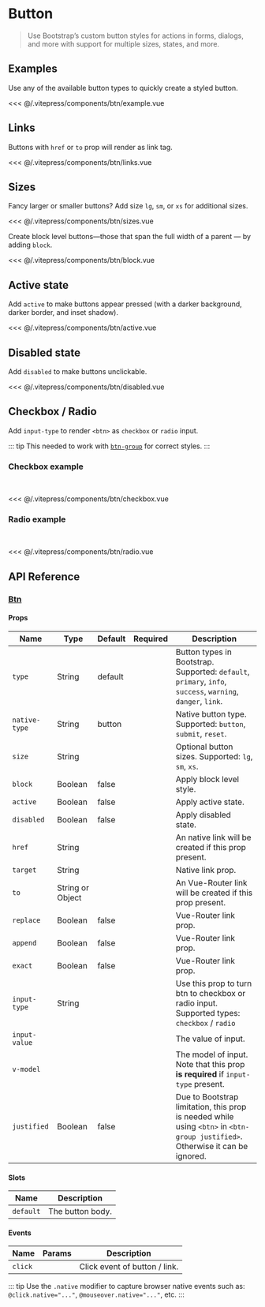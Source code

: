 # Button

> Use Bootstrap’s custom button styles for actions in forms, dialogs, and more with support for multiple sizes, states, and more.

## Examples

Use any of the available button types to quickly create a styled button.

<btn-example/>

<<< @/.vitepress/components/btn/example.vue

## Links

Buttons with `href` or `to` prop will render as link tag.

<btn-links/>

<<< @/.vitepress/components/btn/links.vue

## Sizes

Fancy larger or smaller buttons? Add size `lg`, `sm`, or `xs` for additional sizes.

<btn-sizes/>

<<< @/.vitepress/components/btn/sizes.vue

Create block level buttons—those that span the full width of a parent — by adding `block`.

<btn-block/>

<<< @/.vitepress/components/btn/block.vue

## Active state

Add `active` to make buttons appear pressed (with a darker background, darker border, and inset shadow).

<btn-active/>

<<< @/.vitepress/components/btn/active.vue

## Disabled state

Add `disabled` to make buttons unclickable.

<btn-disabled/>

<<< @/.vitepress/components/btn/disabled.vue

## Checkbox / Radio

Add `input-type` to render `<btn>` as `checkbox` or `radio` input.

::: tip
This needed to work with [`btn-group`](/components/btn-group.html) for correct styles.
:::

### Checkbox example

<br/>

<btn-checkbox/>

<<< @/.vitepress/components/btn/checkbox.vue

### Radio example

<br/>

<btn-radio/>

<<< @/.vitepress/components/btn/radio.vue

## API Reference

### [Btn](https://github.com/uiv-lib/uiv/blob/1.x/src/components/button/Btn.js)

#### Props

Name             | Type             | Default  | Required | Description
---------------- | ----------       | -------- | -------- | -----------------------
`type`           | String           | default  |          | Button types in Bootstrap. Supported: `default`, `primary`, `info`, `success`, `warning`, `danger`, `link`.
`native-type`    | String           | button   |          | Native button type. Supported: `button`, `submit`, `reset`.
`size`           | String           |          |          | Optional button sizes. Supported: `lg`, `sm`, `xs`.
`block`          | Boolean          | false    |          | Apply block level style.
`active`         | Boolean          | false    |          | Apply active state.
`disabled`       | Boolean          | false    |          | Apply disabled state.
`href`           | String           |          |          | An native link will be created if this prop present.
`target`         | String           |          |          | Native link prop.
`to`             | String or Object |          |          | An Vue-Router link will be created if this prop present.
`replace`        | Boolean          | false    |          | Vue-Router link prop.
`append`         | Boolean          | false    |          | Vue-Router link prop.
`exact`          | Boolean          | false    |          | Vue-Router link prop.
`input-type`     | String           |          |          | Use this prop to turn btn to checkbox or radio input. Supported types: `checkbox` / `radio`
`input-value`    |                  |          |          | The value of input.
`v-model`        |                  |          |          | The model of input. Note that this prop **is required** if `input-type` present.
`justified`      | Boolean          | false    |          | Due to Bootstrap limitation, this prop is needed while using `<btn>` in `<btn-group justified>`. Otherwise it can be ignored.

#### Slots

Name      | Description
--------- | -----------------------
`default` | The button body.

#### Events

Name        | Params | Description
----------- | ------ | ---------------
`click`     |        | Click event of button / link.

::: tip
Use the `.native` modifier to capture browser native events such as: `@click.native="..."`, `@mouseover.native="..."`, etc.
:::
